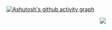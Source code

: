 
<!-- ### Hi there 👋-->
[![Ashutosh's github activity graph](https://github-readme-activity-graph.vercel.app/graph?username=NoyeArk)](https://github.com/ashutosh00710/github-readme-activity-graph)
<div align="center"> <img src="https://github-readme-streak-stats.herokuapp.com/?user=NoyeArk" /> </div>
<!--
**NoyeArk/NoyeArk** is a ✨ _special_ ✨ repository because its `README.md` (this file) appears on your GitHub profile.

Here are some ideas to get you started:

- 🔭 I’m currently working on ...
- 🌱 I’m currently learning ...
- 👯 I’m looking to collaborate on ...
- 🤔 I’m looking for help with ...
- 💬 Ask me about ...
- 📫 How to reach me: ...
- 😄 Pronouns: ...
- ⚡ Fun fact: ...
-->
